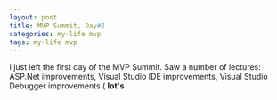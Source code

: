 ```yaml
---
layout: post
title: MVP Summit, Day#1
categories: my-life mvp
tags: my-life mvp
---
```

I just left the first day of the MVP Summit.  Saw a number of lectures: ASP.Net improvements, Visual Studio IDE improvements,  Visual Studio Debugger improvements (
<b>lot's</b>